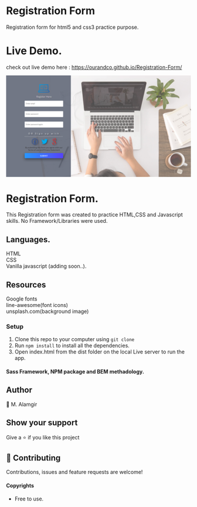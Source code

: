 # Registration Form
Registration form for html5 and css3 practice purpose.

# Live Demo.
check out live demo here : https://ourandco.github.io/Registration-Form/

![](img/shot.PNG)

# Registration Form.
This Registration form was created to practice HTML,CSS and Javascript skills.
No Framework/Libraries were used.

## Languages.
HTML<br/>
CSS<br/>
Vanilla javascript (adding soon..).

## Resources
Google fonts <br />
line-awesome(font icons) <br />
unsplash.com(background image)<br />

### Setup

1. Clone this repo to your computer using `git clone`
2. Run `npm install` to install all the dependencies.
3. Open index.html from the dist folder on the local Live server to run the app.

#### Sass Framework, NPM package and BEM methadology.

## Author
:bust_in_silhouette: M. Alamgir

## Show your support

Give a ⭐️ if you like this project

## 🤝 Contributing

Contributions, issues and feature requests are welcome!

#### Copyrights

- Free to use.


